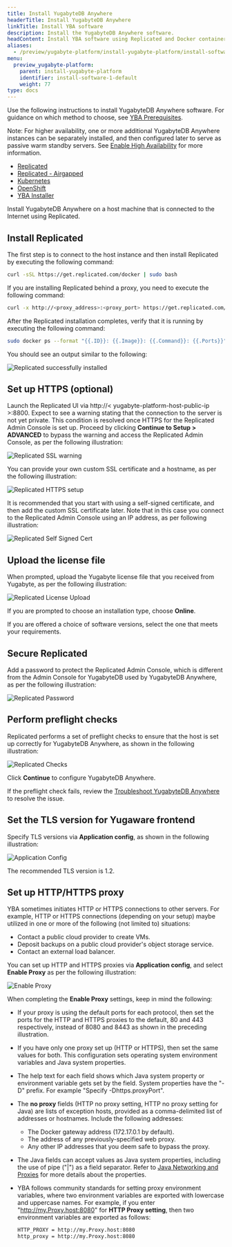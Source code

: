 ```yaml
---
title: Install YugabyteDB Anywhere
headerTitle: Install YugabyteDB Anywhere
linkTitle: Install YBA software
description: Install the YugabyteDB Anywhere software.
headContent: Install YBA software using Replicated and Docker containers
aliases:
  - /preview/yugabyte-platform/install-yugabyte-platform/install-software/
menu:
  preview_yugabyte-platform:
    parent: install-yugabyte-platform
    identifier: install-software-1-default
    weight: 77
type: docs
---
```


Use the following instructions to install YugabyteDB Anywhere software. For guidance on which method to choose, see [YBA Prerequisites](../../prerequisites/default/).

Note: For higher availability, one or more additional YugabyteDB Anywhere instances can be separately installed, and then configured later to serve as passive warm standby servers. See [Enable High Availability](../../../administer-yugabyte-platform/high-availability/) for more information.

<ul class="nav nav-tabs-alt nav-tabs-yb">

  <li>
    <a href="../default/" class="nav-link active">
      <i class="fa-solid fa-cloud"></i>Replicated</a>
  </li>

  <li>
    <a href="../airgapped/" class="nav-link">
      <i class="fa-solid fa-link-slash"></i>Replicated - Airgapped</a>
  </li>

  <li>
    <a href="../kubernetes/" class="nav-link">
      <i class="fa-regular fa-dharmachakra" aria-hidden="true"></i>Kubernetes</a>
  </li>

  <li>
    <a href="../openshift/" class="nav-link">
      <i class="fa-brands fa-redhat"></i>OpenShift</a>
  </li>

  <li>
    <a href="../installer/" class="nav-link">
      <i class="fa-solid fa-building"></i>YBA Installer</a>
  </li>

</ul>

Install YugabyteDB Anywhere on a host machine that is connected to the Internet using Replicated.

## Install Replicated

The first step is to connect to the host instance and then install Replicated by executing the following command:

```sh
curl -sSL https://get.replicated.com/docker | sudo bash
```

If you are installing Replicated behind a proxy, you need to execute the following command:

```sh
curl -x http://<proxy_address>:<proxy_port> https://get.replicated.com/docker | sudo bash
```

After the Replicated installation completes, verify that it is running by executing the following command:

```sh
sudo docker ps --format "{{.ID}}: {{.Image}}: {{.Command}}: {{.Ports}}"

```

You should see an output similar to the following:

![Replicated successfully installed](/images/replicated/replicated-success.png)

## Set up HTTPS (optional)

Launch the Replicated UI via http://< yugabyte-platform-host-public-ip >:8800. Expect to see a warning stating that the connection to the server is not yet private. This condition is resolved once HTTPS for the Replicated Admin Console is set up. Proceed by clicking **Continue to Setup > ADVANCED** to bypass the warning and access the Replicated Admin Console, as per the following illustration:

![Replicated SSL warning](/images/replicated/replicated-warning.png)

You can provide your own custom SSL certificate and a hostname, as per the following illustration:

![Replicated HTTPS setup](/images/replicated/replicated-https.png)

It is recommended that you start with using a self-signed certificate, and then add the custom SSL certificate later. Note that in this case you connect to the Replicated Admin Console using an IP address, as per following illustration:

![Replicated Self Signed Cert](/images/replicated/replicated-selfsigned.png)

## Upload the license file

When prompted, upload the Yugabyte license file that you received from Yugabyte, as per the following illustration:

![Replicated License Upload](/images/replicated/replicated-license-upload.png)

If you are prompted to choose an installation type, choose **Online**.

If you are offered a choice of software versions, select the one that meets your requirements.

## Secure Replicated

Add a password to protect the Replicated Admin Console, which is different from the Admin Console for YugabyteDB used by YugabyteDB Anywhere, as per the following illustration:

![Replicated Password](/images/replicated/replicated-password.png)

## Perform preflight checks

Replicated performs a set of preflight checks to ensure that the host is set up correctly for YugabyteDB Anywhere, as shown in the following illustration:

![Replicated Checks](/images/replicated/replicated-checks.png)

Click **Continue** to configure YugabyteDB Anywhere.

If the preflight check fails, review the [Troubleshoot YugabyteDB Anywhere](../../../troubleshoot/) to resolve the issue.

## Set the TLS version for Yugaware frontend

Specify TLS versions via **Application config**, as shown in the following illustration:

![Application Config](/images/replicated/application-config-tls.png)

The recommended TLS version is 1.2.

## Set up HTTP/HTTPS proxy

YBA sometimes initiates HTTP or HTTPS connections to other servers. For example, HTTP or HTTPS connections (depending on your setup) maybe utilized in one or more of the following (not limited to) situations:

- Contact a public cloud provider to create VMs.
- Deposit backups on a public cloud provider's object storage service.
- Contact an external load balancer.

You can set up HTTP and HTTPS proxies via **Application config**, and select **Enable Proxy** as per the following illustration:

![Enable Proxy](/images/replicated/enable-proxy.png)

When completing the **Enable Proxy** settings, keep in mind the following:

- If your proxy is using the default ports for each protocol, then set the ports for the HTTP and HTTPS proxies to the default, 80 and 443 respectively, instead of 8080 and 8443 as shown in the preceding illustration.

- If you have only one proxy set up (HTTP or HTTPS), then set the same values for both. This configuration sets operating system environment variables and Java system properties.

- The help text for each field shows which Java system property or environment variable gets set by the field. System properties have the "-D" prefix. For example "Specify -Dhttps.proxyPort".

- The **no proxy** fields (HTTP no proxy setting, HTTP no proxy setting for Java) are lists of exception hosts, provided as a comma-delimited list of addresses or hostnames. Include the following addresses:
  - The Docker gateway address (172.17.0.1 by default).
  - The address of any previously-specified web proxy.
  - Any other IP addresses that you deem safe to bypass the proxy.

- The Java fields can accept values as Java system properties, including the use of pipe ("|") as a field separator. Refer to [Java Networking and Proxies](https://docs.oracle.com/javase/8/docs/technotes/guides/net/proxies.html) for more details about the properties.

- YBA follows community standards for setting proxy environment variables, where two environment variables are exported with lowercase and uppercase names. For example, if you enter "http://my.Proxy.host:8080" for **HTTP Proxy setting**, then two environment variables are exported as follows:

    ```sh
    HTTP_PROXY = http://my.Proxy.host:8080
    http_proxy = http://my.Proxy.host:8080
    ```
